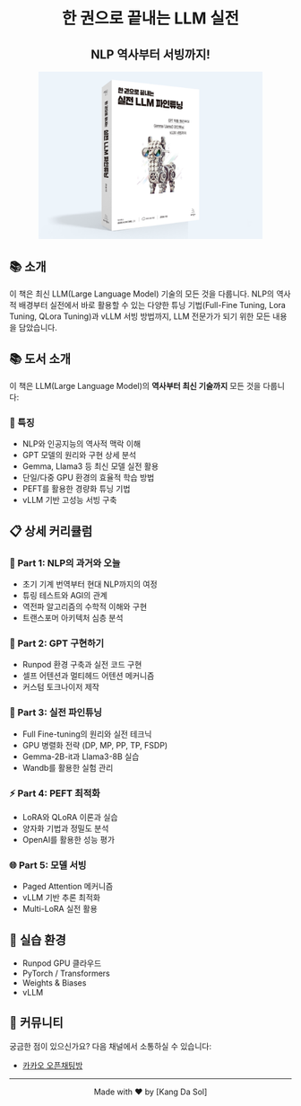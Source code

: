 
<div align="center">

# 한 권으로 끝내는 LLM 실전
## NLP 역사부터 서빙까지!
<img src="./image/책표지.png" width="400">
</div>

## 📚 소개

이 책은 최신 LLM(Large Language Model) 기술의 모든 것을 다룹니다. NLP의 역사적 배경부터 실전에서 바로 활용할 수 있는 다양한 튜닝 기법(Full-Fine Tuning, Lora Tuning, QLora Tuning)과 vLLM 서빙 방법까지, LLM 전문가가 되기 위한 모든 내용을 담았습니다.

## 📚 도서 소개

이 책은 LLM(Large Language Model)의 **역사부터 최신 기술까지** 모든 것을 다룹니다:

### 🌟 특징
- NLP와 인공지능의 역사적 맥락 이해
- GPT 모델의 원리와 구현 상세 분석
- Gemma, Llama3 등 최신 모델 실전 활용
- 단일/다중 GPU 환경의 효율적 학습 방법
- PEFT를 활용한 경량화 튜닝 기법
- vLLM 기반 고성능 서빙 구축

## 📋 상세 커리큘럼

### 📖 Part 1: NLP의 과거와 오늘
- 초기 기계 번역부터 현대 NLP까지의 여정
- 튜링 테스트와 AGI의 관계
- 역전파 알고리즘의 수학적 이해와 구현
- 트랜스포머 아키텍처 심층 분석

### 🔧 Part 2: GPT 구현하기
- Runpod 환경 구축과 실전 코드 구현
- 셀프 어텐션과 멀티헤드 어텐션 메커니즘
- 커스텀 토크나이저 제작

### 🚀 Part 3: 실전 파인튜닝
- Full Fine-tuning의 원리와 실전 테크닉
- GPU 병렬화 전략 (DP, MP, PP, TP, FSDP)
- Gemma-2B-it과 Llama3-8B 실습
- Wandb를 활용한 실험 관리

### ⚡ Part 4: PEFT 최적화
- LoRA와 QLoRA 이론과 실습
- 양자화 기법과 정밀도 분석
- OpenAI를 활용한 성능 평가

### 🌐 Part 5: 모델 서빙
- Paged Attention 메커니즘
- vLLM 기반 추론 최적화
- Multi-LoRA 실전 활용

## 🎯 실습 환경
- Runpod GPU 클라우드
- PyTorch / Transformers
- Weights & Biases
- vLLM


## 🤝 커뮤니티

궁금한 점이 있으신가요? 다음 채널에서 소통하실 수 있습니다:

- [카카오 오픈채팅방](https://open.kakao.com/o/gO7Y1YMg)

---
<div align="center">
Made with ❤️ by [Kang Da Sol]
</div>


